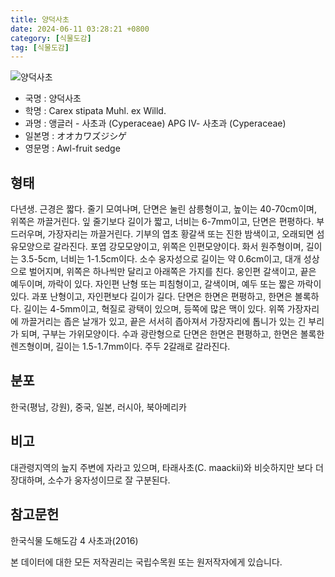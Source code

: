 ```yaml
---
title: 양덕사초
date: 2024-06-11 03:28:21 +0800
category: [식물도감]
tag: [식물도감]
---
```




![양덕사초](/fileUpload/plants/basic/Cyperaceae/Carex/4478/1_th2.JPG)
- 국명 : 양덕사초
- 학명 : Carex stipata Muhl. ex Willd.
- 과명 : 앵글러 - 사초과 (Cyperaceae) APG Ⅳ- 사초과 (Cyperaceae)
- 일본명 : オオカワズジシゲ
- 영문명 : Awl-fruit sedge


## 형태
다년생. 근경은 짧다. 줄기 모여나며, 단면은 눌린 삼릉형이고, 높이는 40-70cm이며, 위쪽은 까끌거린다. 잎 줄기보다 길이가 짧고, 너비는 6-7mm이고, 단면은 편평하다. 부드러우며, 가장자리는 까끌거린다. 기부의 엽초 황갈색 또는 진한 밤색이고, 오래되면 섬유모양으로 갈라진다. 포엽 강모모양이고, 위쪽은 인편모양이다. 화서 원주형이며, 길이는 3.5-5cm, 너비는 1-1.5cm이다. 소수 웅자성으로 길이는 약 0.6cm이고, 대개 성상으로 벌어지며, 위쪽은 하나씩만 달리고 아래쪽은 가지를 친다. 웅인편 갈색이고, 끝은 예두이며, 까락이 있다. 자인편 난형 또는 피침형이고, 갈색이며, 예두 또는 짧은 까락이 있다. 과포 난형이고, 자인편보다 길이가 길다. 단면은 한면은 편평하고, 한면은 볼록하다. 길이는 4-5mm이고, 혁질로 광택이 있으며, 등쪽에 많은 맥이 있다. 위쪽 가장자리에 까끌거리는 좁은 날개가 있고, 끝은 서서히 좁아져서 가장자리에 톱니가 있는 긴 부리가 되며, 구부는 가위모양이다. 수과 광란형으로 단면은 한면은 편평하고, 한면은 볼록한 렌즈형이며, 길이는 1.5-1.7mm이다. 주두 2갈래로 갈라진다.
## 분포
한국(평남, 강원), 중국, 일본, 러시아, 북아메리카
## 비고
대관령지역의 늪지 주변에 자라고 있으며, 타래사초(C. maackii)와 비슷하지만 보다 더 장대하며, 소수가 웅자성이므로 잘 구분된다.
## 참고문헌
한국식물 도해도감 4 사초과(2016)






본 데이터에 대한 모든 저작권리는 국립수목원 또는 원저작자에게 있습니다.
